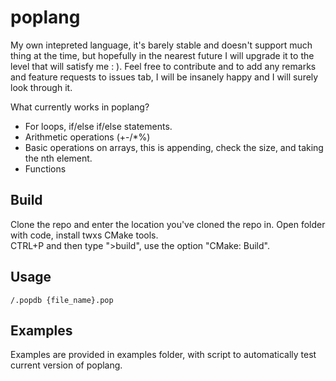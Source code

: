 # poplang
My own intepreted language, it's barely stable and doesn't support much thing at the time, but hopefully in the nearest future I will upgrade it to the level that will satisfy me : ).
Feel free to contribute and to add any remarks and feature requests to issues tab, I will be insanely happy and I will surely look through it. 

What currently works in poplang?
- For loops, if/else if/else statements.
- Arithmetic operations (+-/*%)
- Basic operations on arrays, this is appending, check the size, and taking the nth element.
- Functions

## Build
Clone the repo and enter the location you've cloned the repo in. Open folder with code, install twxs CMake tools. </br>
CTRL+P and then type ">build", use the option "CMake: Build". 
## Usage
```
/.popdb {file_name}.pop
```
## Examples
Examples are provided in examples folder, with script to automatically test current version of poplang. 
